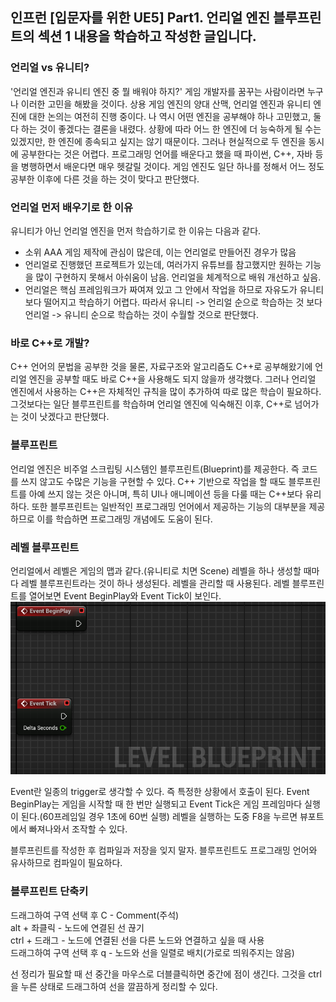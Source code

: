 ## 인프런 [입문자를 위한 UE5] Part1. 언리얼 엔진 블루프린트의 섹션 1 내용을 학습하고 작성한 글입니다.

### 언리얼 vs 유니티?
'언리얼 엔진과 유니티 엔진 중 뭘 배워야 하지?' 게임 개발자를 꿈꾸는 사람이라면 누구나 이러한 고민을 해봤을 것이다. 상용 게임 엔진의 양대 산맥, 언리얼 엔진과 유니티 엔진에 대한 논의는 여전히 진행 중이다. 나 역시 어떤 엔진을 공부해야 하나 고민했고, 둘 다 하는 것이 좋겠다는 결론을 내렸다. 상황에 따라 어느 한 엔진에 더 능숙하게 될 수는 있겠지만, 한 엔진에 종속되고 싶지는 않기 때문이다. 그러나 현실적으로 두 엔진을 동시에 공부한다는 것은 어렵다. 프로그래밍 언어를 배운다고 했을 때 파이썬, C++, 자바 등을 병행하면서 배운다면 매우 헷갈릴 것이다. 게임 엔진도 일단 하나를 정해서 어느 정도 공부한 이후에 다른 것을 하는 것이 맞다고 판단했다.

### 언리얼 먼저 배우기로 한 이유 
유니티가 아닌 언리얼 엔진을 먼저 학습하기로 한 이유는 다음과 같다.
- 소위 AAA 게임 제작에 관심이 많은데, 이는 언리얼로 만들어진 경우가 많음
- 언리얼로 진행했던 프로젝트가 있는데, 여러가지 유튜브를 참고했지만 원하는 기능을 많이 구현하지 못해서 아쉬움이 남음. 언리얼을 체계적으로 배워 개선하고 싶음. 
- 언리얼은 핵심 프레임워크가 짜여져 있고 그 안에서 작업을 하므로 자유도가 유니티보다 떨어지고 학습하기 어렵다. 따라서 유니티 -> 언리얼 순으로 학습하는 것 보다 언리얼 -> 유니티 순으로 학습하는 것이 수월할 것으로 판단했다.

### 바로 C++로 개발?
C++ 언어의 문법을 공부한 것을 물론, 자료구조와 알고리즘도 C++로 공부해왔기에 언리얼 엔진을 공부할 때도 바로 C++을 사용해도 되지 않을까 생각했다. 그러나 언리얼 엔진에서 사용하는 C++은 자체적인 규칙을 많이 추가하여 따로 많은 학습이 필요하다. 그것보다는 일단 블루프린트를 학습하며 언리얼 엔진에 익숙해진 이후, C++로 넘어가는 것이 낫겠다고 판단했다.

### 블루프린트
언리얼 엔진은 비주얼 스크립팅 시스템인 블루프린트(Blueprint)를 제공한다. 즉 코드를 쓰지 않고도 수많은 기능을 구현할 수 있다. C++ 기반으로 작업을 할 때도 블루프린트를 아예 쓰지 않는 것은 아니며, 특히 UI나 애니메이션 등을 다룰 때는 C++보다 유리하다. 또한 블루프린트는 일반적인 프로그래밍 언어에서 제공하는 기능의 대부분을 제공하므로 이를 학습하면 프로그래밍 개념에도 도움이 된다.

### 레벨 블루프린트
언리얼에서 레벨은 게임의 맵과 같다.(유니티로 치면 Scene) 레벨을 하나 생성할 때마다 레벨 블루프린트라는 것이 하나 생성된다. 레벨을 관리할 때 사용된다. 
레벨 블루프린트를 열어보면 Event BeginPlay와 Event Tick이 보인다.   
![레벨 블루프린트 이미지](img/levelbp.png)

Event란 일종의 trigger로 생각할 수 있다. 즉 특정한 상황에서 호출이 된다. 
Event BeginPlay는 게임을 시작할 때 한 번만 실행되고 Event Tick은 게임 프레임마다 실행이 된다.(60프레임일 경우 1초에 60번 실행)
레벨을 실행하는 도중 F8을 누르면 뷰포트에서 빠져나와서 조작할 수 있다.
 
블루프린트를 작성한 후 컴파일과 저장을 잊지 말자. 블루프린트도 프로그래밍 언어와 유사하므로 컴파일이 필요하다.

### 블루프린트 단축키 
드래그하여 구역 선택 후 C - Comment(주석)       
alt + 좌클릭 - 노드에 연결된 선 끊기     
ctrl + 드래그 - 노드에 연결된 선을 다른 노드와 연결하고 싶을 때 사용     
드래그하여 구역 선택 후 q - 노드와 선을 일렬로 배치(가로로 띄워주지는 않음)     

선 정리가 필요할 때 선 중간을 마우스로 더블클릭하면 중간에 점이 생긴다. 그것을 ctrl을 누른 상태로 드래그하여 선을 깔끔하게 정리할 수 있다.